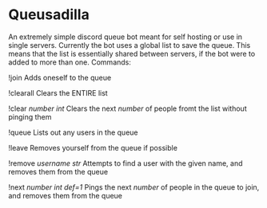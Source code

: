# Queusadilla
An extremely simple discord queue bot meant for self hosting or use in single servers.
Currently the bot uses a global list to save the queue. This means that the list is essentially shared between servers, if the bot were to added to more than one.
Commands:

!join
Adds oneself to the queue

!clearall
Clears the ENTIRE list

!clear *number int*
Clears the next *number* of people fromt the list without pinging them

!queue
Lists out any users in the queue

!leave
Removes yourself from the queue if possible

!remove *username str*
Attempts to find a user with the given name, and removes them from the queue



!next *number int def=1*
Pings the next *number* of people in the queue to join, and removes them from the queue
